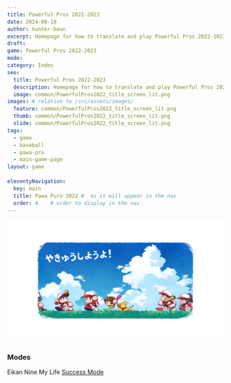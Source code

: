 ```yaml
---
title: Powerful Pros 2022-2023
date: 2024-08-10
author: hunter-baun
excerpt: Homepage for how to translate and play Powerful Pros 2022-2023
draft: 
game: Powerful Pros 2022-2023
mode: 
category: Index
seo:
  title: Powerful Pros 2022-2023
  description: Homepage for how to translate and play Powerful Pros 2022-2023
  image: common/PowerfulPros2022_title_screen_lit.png
images: # relative to /src/assets/images/
  feature: common/PowerfulPros2022_title_screen_lit.png
  thumb: common/PowerfulPros2022_title_screen_lit.png
  slide: common/PowerfulPros2022_title_screen_lit.png
tags:
  - game
  - baseball
  - pawa-pro
  - main-game-page
layout: game

eleventyNavigation:
  key: main
  title: Pawa Puro 2022 #  as it will appear in the nav
  order: 4    # order to display in the nav
---
```


![attract screen](/assets/images/common/PowerfulPros2022_attract.png)


### Modes

Eikan Nine
My Life
[Success Mode](<Success Mode>)
